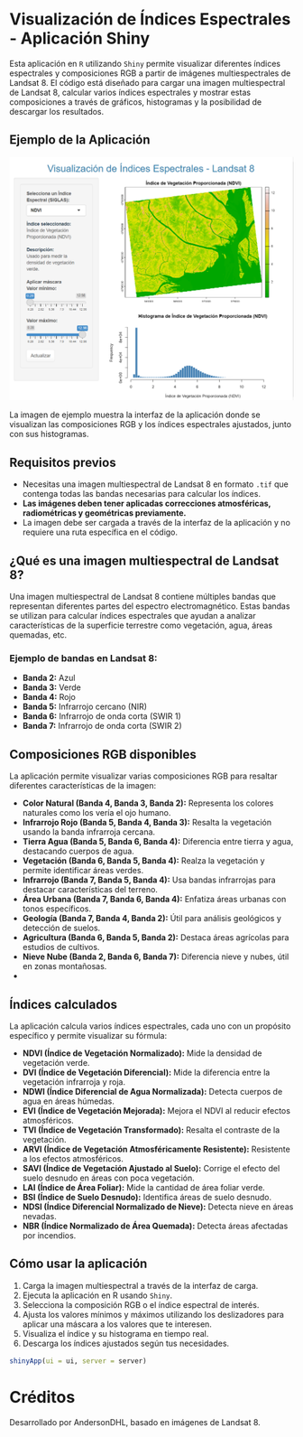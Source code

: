 # Visualización de Índices Espectrales - Aplicación Shiny

Esta aplicación en `R` utilizando `Shiny` permite visualizar diferentes índices espectrales y composiciones RGB a partir de imágenes multiespectrales de Landsat 8. El código está diseñado para cargar una imagen multiespectral de Landsat 8, calcular varios índices espectrales y mostrar estas composiciones a través de gráficos, histogramas y la posibilidad de descargar los resultados.

## Ejemplo de la Aplicación

![Ejemplo de visualización](image.png)

La imagen de ejemplo muestra la interfaz de la aplicación donde se visualizan las composiciones RGB y los índices espectrales ajustados, junto con sus histogramas.

## Requisitos previos

- Necesitas una imagen multiespectral de Landsat 8 en formato `.tif` que contenga todas las bandas necesarias para calcular los índices.
- **Las imágenes deben tener aplicadas correcciones atmosféricas, radiométricas y geométricas previamente.**
- La imagen debe ser cargada a través de la interfaz de la aplicación y no requiere una ruta específica en el código.

## ¿Qué es una imagen multiespectral de Landsat 8?

Una imagen multiespectral de Landsat 8 contiene múltiples bandas que representan diferentes partes del espectro electromagnético. Estas bandas se utilizan para calcular índices espectrales que ayudan a analizar características de la superficie terrestre como vegetación, agua, áreas quemadas, etc.

### Ejemplo de bandas en Landsat 8:

- **Banda 2:** Azul
- **Banda 3:** Verde
- **Banda 4:** Rojo
- **Banda 5:** Infrarrojo cercano (NIR)
- **Banda 6:** Infrarrojo de onda corta (SWIR 1)
- **Banda 7:** Infrarrojo de onda corta (SWIR 2)

## Composiciones RGB disponibles

La aplicación permite visualizar varias composiciones RGB para resaltar diferentes características de la imagen:

- **Color Natural (Banda 4, Banda 3, Banda 2):** Representa los colores naturales como los vería el ojo humano.
- **Infrarrojo Rojo (Banda 5, Banda 4, Banda 3):** Resalta la vegetación usando la banda infrarroja cercana.
- **Tierra Agua (Banda 5, Banda 6, Banda 4):** Diferencia entre tierra y agua, destacando cuerpos de agua.
- **Vegetación (Banda 6, Banda 5, Banda 4):** Realza la vegetación y permite identificar áreas verdes.
- **Infrarrojo (Banda 7, Banda 5, Banda 4):** Usa bandas infrarrojas para destacar características del terreno.
- **Área Urbana (Banda 7, Banda 6, Banda 4):** Enfatiza áreas urbanas con tonos específicos.
- **Geología (Banda 7, Banda 4, Banda 2):** Útil para análisis geológicos y detección de suelos.
- **Agricultura (Banda 6, Banda 5, Banda 2):** Destaca áreas agrícolas para estudios de cultivos.
- **Nieve Nube (Banda 2, Banda 6, Banda 7):** Diferencia nieve y nubes, útil en zonas montañosas.
- 

## Índices calculados

La aplicación calcula varios índices espectrales, cada uno con un propósito específico y permite visualizar su fórmula:

- **NDVI (Índice de Vegetación Normalizado):** Mide la densidad de vegetación verde.
- **DVI (Índice de Vegetación Diferencial):** Mide la diferencia entre la vegetación infrarroja y roja.
- **NDWI (Índice Diferencial de Agua Normalizada):** Detecta cuerpos de agua en áreas húmedas.
- **EVI (Índice de Vegetación Mejorada):** Mejora el NDVI al reducir efectos atmosféricos.
- **TVI (Índice de Vegetación Transformado):** Resalta el contraste de la vegetación.
- **ARVI (Índice de Vegetación Atmosféricamente Resistente):** Resistente a los efectos atmosféricos.
- **SAVI (Índice de Vegetación Ajustado al Suelo):** Corrige el efecto del suelo desnudo en áreas con poca vegetación.
- **LAI (Índice de Área Foliar):** Mide la cantidad de área foliar verde.
- **BSI (Índice de Suelo Desnudo):** Identifica áreas de suelo desnudo.
- **NDSI (Índice Diferencial Normalizado de Nieve):** Detecta nieve en áreas nevadas.
- **NBR (Índice Normalizado de Área Quemada):** Detecta áreas afectadas por incendios.

## Cómo usar la aplicación

1. Carga la imagen multiespectral a través de la interfaz de carga.
2. Ejecuta la aplicación en R usando `Shiny`.
3. Selecciona la composición RGB o el índice espectral de interés.
4. Ajusta los valores mínimos y máximos utilizando los deslizadores para aplicar una máscara a los valores que te interesen.
5. Visualiza el índice y su histograma en tiempo real.
6. Descarga los índices ajustados según tus necesidades.

```r
shinyApp(ui = ui, server = server)

```
# Créditos
Desarrollado por AndersonDHL, basado en imágenes de Landsat 8.
